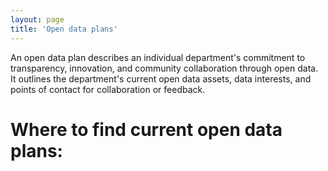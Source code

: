 ```yaml
---
layout: page
title: 'Open data plans'
---
```


An open data plan describes an individual department's commitment to transparency, innovation, and community collaboration through open data. It outlines the department's current open data assets, data interests, and points of contact for collaboration or feedback.

# Where to find current open data plans: